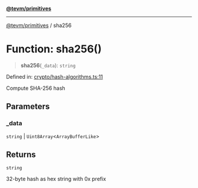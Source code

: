 [**@tevm/primitives**](../README.md)

***

[@tevm/primitives](../globals.md) / sha256

# Function: sha256()

> **sha256**(`_data`): `string`

Defined in: [crypto/hash-algorithms.ts:11](https://github.com/evmts/primitives/blob/main/src/crypto/hash-algorithms.ts#L11)

Compute SHA-256 hash

## Parameters

### \_data

`string` | `Uint8Array`\<`ArrayBufferLike`\>

## Returns

`string`

32-byte hash as hex string with 0x prefix
